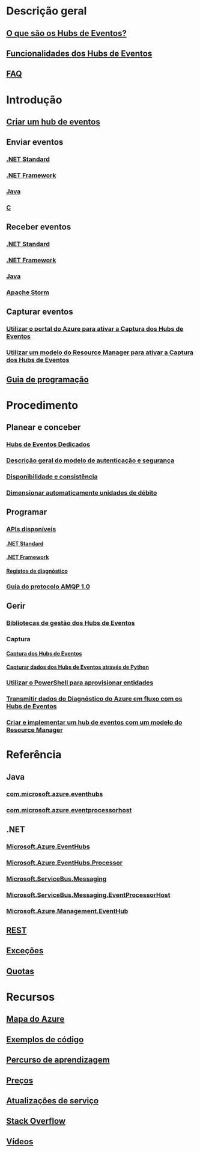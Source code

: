 # Descrição geral
## [O que são os Hubs de Eventos?](event-hubs-what-is-event-hubs.md)
## [Funcionalidades dos Hubs de Eventos](event-hubs-features.md)
## [FAQ](event-hubs-faq.md)

# Introdução
## [Criar um hub de eventos](event-hubs-create.md)
## Enviar eventos
### [.NET Standard](event-hubs-dotnet-standard-getstarted-send.md)
### [.NET Framework](event-hubs-dotnet-framework-getstarted-send.md)
### [Java](event-hubs-java-get-started-send.md)
### [C](event-hubs-c-getstarted-send.md)
## Receber eventos
### [.NET Standard](event-hubs-dotnet-standard-getstarted-receive-eph.md)
### [.NET Framework](event-hubs-dotnet-framework-getstarted-receive-eph.md)
### [Java](event-hubs-java-get-started-receive-eph.md)
### [Apache Storm](event-hubs-storm-getstarted-receive.md)
## Capturar eventos
### [Utilizar o portal do Azure para ativar a Captura dos Hubs de Eventos](event-hubs-capture-enable-through-portal.md)
### [Utilizar um modelo do Resource Manager para ativar a Captura dos Hubs de Eventos](event-hubs-resource-manager-namespace-event-hub-enable-capture.md)
## [Guia de programação](event-hubs-programming-guide.md)

# Procedimento
## Planear e conceber
### [Hubs de Eventos Dedicados](event-hubs-dedicated-overview.md)
### [Descrição geral do modelo de autenticação e segurança](event-hubs-authentication-and-security-model-overview.md)
### [Disponibilidade e consistência](event-hubs-availability-and-consistency.md)
### [Dimensionar automaticamente unidades de débito](event-hubs-auto-inflate.md)
## Programar
### [APIs disponíveis](event-hubs-api-overview.md)
#### [.NET Standard](event-hubs-dotnet-standard-api-overview.md)
#### [.NET Framework](event-hubs-dotnet-framework-api-overview.md)
#### [Registos de diagnóstico](event-hubs-diagnostic-logs.md)
### [Guia do protocolo AMQP 1.0](../service-bus-messaging/service-bus-amqp-protocol-guide.md)
## Gerir
### [Bibliotecas de gestão dos Hubs de Eventos](event-hubs-management-libraries.md)
### Captura
#### [Captura dos Hubs de Eventos](event-hubs-capture-overview.md)
#### [Capturar dados dos Hubs de Eventos através de Python](event-hubs-capture-python.md)
### [Utilizar o PowerShell para aprovisionar entidades](event-hubs-manage-with-ps.md) 
### [Transmitir dados do Diagnóstico do Azure em fluxo com os Hubs de Eventos](event-hubs-streaming-azure-diags-data.md)
### [Criar e implementar um hub de eventos com um modelo do Resource Manager](event-hubs-resource-manager-namespace-event-hub.md)

# Referência
## Java
### [com.microsoft.azure.eventhubs](/java/api/com.microsoft.azure.eventhubs)
### [com.microsoft.azure.eventprocessorhost](/java/api/com.microsoft.azure.eventprocessorhost)
## .NET
### [Microsoft.Azure.EventHubs](/dotnet/api/microsoft.azure.eventhubs)
### [Microsoft.Azure.EventHubs.Processor](/dotnet/api/microsoft.azure.eventhubs.processor)
### [Microsoft.ServiceBus.Messaging](/dotnet/api/microsoft.servicebus.messaging)
### [Microsoft.ServiceBus.Messaging.EventProcessorHost](/dotnet/api/microsoft.servicebus.messaging.eventprocessorhost)
### [Microsoft.Azure.Management.EventHub](/dotnet/api/microsoft.azure.management.eventhub)
## [REST](/rest/api/eventhub)
## [Exceções](event-hubs-messaging-exceptions.md)
## [Quotas](event-hubs-quotas.md)

# Recursos
## [Mapa do Azure](https://azure.microsoft.com/roadmap/?category=internet-of-things)
## [Exemplos de código](event-hubs-samples.md)
## [Percurso de aprendizagem](https://azure.microsoft.com/documentation/learning-paths/event-hubs/)
## [Preços](https://azure.microsoft.com/pricing/details/event-hubs/)
## [Atualizações de serviço](https://azure.microsoft.com/updates/?product=event-hubs)
## [Stack Overflow](http://stackoverflow.com/questions/tagged/azure-eventhub)
## [Vídeos](https://azure.microsoft.com/documentation/videos/index/?services=event-hubs)

